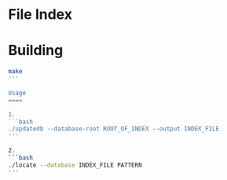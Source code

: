 File Index
===

Building
====

```bash
make
'''

Usage
====

1.
```bash
./updatedb --database-root ROOT_OF_INDEX --output INDEX_FILE
'''

2.
```bash
./locate --database INDEX_FILE PATTERN
'''
